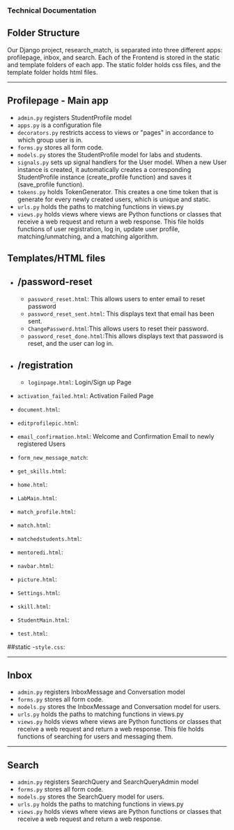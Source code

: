 ### Technical Documentation

## Folder Structure
Our Django project, research_match, is separated into three different apps: profilepage, inbox, and search. Each of the Frontend is stored in the static and template folders of each app. The static folder holds css files, and the template folder holds html files.

---
## Profilepage - Main app

- `admin.py` registers StudentProfile model
- `apps.py` is a configuration file
- `decorators.py` restricts access to views or "pages" in accordance to which group user is in.
- `forms.py` stores all form code.
- `models.py` stores the StudentProfile model for labs and students.
- `signals.py` sets up signal handlers for the User model. When a new User instance is created, it automatically creates a corresponding StudentProfile instance (create_profile function) and saves it (save_profile function).
- `tokens.py` holds TokenGenerator. This creates a one time token that is generate for every newly created users, which is unique and static.
- `urls.py` holds the paths to matching functions in views.py
- `views.py` holds views where views are Python functions or classes that receive a web request and return a web response. This file holds functions of user registration, log in, update user profile, matching/unmatching, and a matching algorithm.

## Templates/HTML files

- ## /password-reset
    - `password_reset.html`: This allows users to enter email to reset password  
    - `password_reset_sent.html`: This displays text that email has been sent.  
    - `ChangePassword.html`:This allows users to reset their password. 
    - `password_reset_done.html`:This allows displays text that password is reset, and the user can log in.

- ## /registration
    - `loginpage.html`: Login/Sign up Page
- `activation_failed.html`: Activation Failed Page
- `document.html`:
- `editprofilepic.html`:
- `email_confirmation.html`: Welcome and Confirmation Email to newly registered Users
- `form_new_message_match`:
- `get_skills.html`:
- `home.html`:
- `LabMain.html`:
- `match_profile.html`:
- `match.html`:
- `matchedstudents.html`:
- `mentoredi.html`:
- `navbar.html`:
- `picture.html`:
- `Settings.html`:
- `skill.html`:
- `StudentMain.html`:
- `test.html`:

##static
-`style.css`:


---
## Inbox

- `admin.py` registers InboxMessage and Conversation model
- `forms.py` stores all form code.
- `models.py` stores the InboxMessage and Conversation model for users.
- `urls.py` holds the paths to matching functions in views.py
- `views.py` holds views where views are Python functions or classes that receive a web request and return a web response. This file holds functions of searching for users and messaging them.

---
## Search
- `admin.py` registers SearchQuery and SearchQueryAdmin model
- `forms.py` stores all form code.
- `models.py` stores the SearchQuery model for users.
- `urls.py` holds the paths to matching functions in views.py
- `views.py` holds views where views are Python functions or classes that receive a web request and return a web response.



